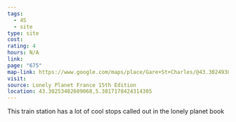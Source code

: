 ```yaml
---
tags:
  - 4S
  - site
type: site
cost: 
rating: 4
hours: N/A
link: 
page: "675"
map-link: https://www.google.com/maps/place/Gare+St+Charles/@43.3024938,5.3767591,16z/data=!3m1!4b1!4m6!3m5!1s0x12c9c097a92b912d:0xb1f5469a0413aaa0!8m2!3d43.30249!4d5.38163!16s%2Fg%2F11b77cmhkr?entry=ttu&g_ep=EgoyMDI0MTAyOS4wIKXMDSoASAFQAw%3D%3D
visit: 
source: Lonely Planet France 15th Edition
location: 43.30253482609068,5.3817178424314305
---
```

This train station has a lot of cool stops called out in the lonely planet book